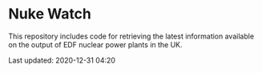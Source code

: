 # Nuke Watch

This repository includes code for retrieving the latest information available on the output of EDF nuclear power plants in the UK.

Last updated: 2020-12-31 04:20